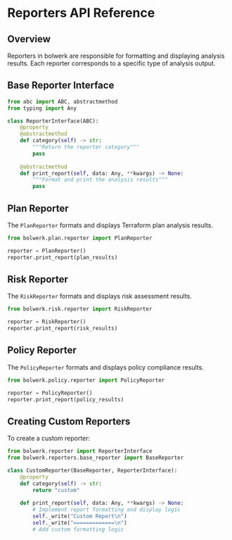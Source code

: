 # Reporters API Reference

## Overview

Reporters in bolwerk are responsible for formatting and displaying analysis results. Each reporter corresponds to a specific type of analysis output.

## Base Reporter Interface

```python
from abc import ABC, abstractmethod
from typing import Any

class ReporterInterface(ABC):
    @property
    @abstractmethod
    def category(self) -> str:
        """Return the reporter category"""
        pass
    
    @abstractmethod
    def print_report(self, data: Any, **kwargs) -> None:
        """Format and print the analysis results"""
        pass
```

## Plan Reporter

The `PlanReporter` formats and displays Terraform plan analysis results.

```python
from bolwerk.plan.reporter import PlanReporter

reporter = PlanReporter()
reporter.print_report(plan_results)
```

## Risk Reporter

The `RiskReporter` formats and displays risk assessment results.

```python
from bolwerk.risk.reporter import RiskReporter

reporter = RiskReporter()
reporter.print_report(risk_results)
```

## Policy Reporter

The `PolicyReporter` formats and displays policy compliance results.

```python
from bolwerk.policy.reporter import PolicyReporter

reporter = PolicyReporter()
reporter.print_report(policy_results)
```

## Creating Custom Reporters

To create a custom reporter:

```python
from bolwerk.reporter import ReporterInterface
from bolwerk.reporters.base_reporter import BaseReporter

class CustomReporter(BaseReporter, ReporterInterface):
    @property
    def category(self) -> str:
        return "custom"
    
    def print_report(self, data: Any, **kwargs) -> None:
        # Implement report formatting and display logic
        self._write("Custom Report\n")
        self._write("=============\n")
        # Add custom formatting logic 